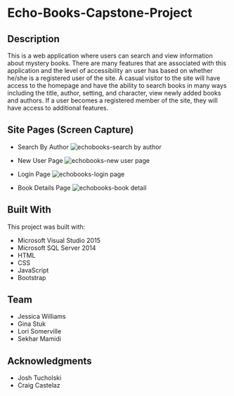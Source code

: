 # Echo-Books-Capstone-Project

## **Description**
This is a web application where users can search and view information about mystery books.  There are many features that are associated with this application and the level of accessibility an user has 
based on whether he/she is a registered user of the site.  A casual visitor to the site will have access to the homepage and have the ability to search books in many ways
including the title, author, setting, and character, view newly added books and authors.  If a user becomes a registered member of the site, they will have access to additional features. 

## **Site Pages (Screen Capture)**
- Search By Author
![echobooks-search by author](https://cloud.githubusercontent.com/assets/22801040/23582282/35e09af2-00f5-11e7-9231-32d44c949c61.gif)

- New User Page
![echobooks-new user page](https://cloud.githubusercontent.com/assets/22801040/23582253/76d88c00-00f4-11e7-8171-9de98fc02365.gif)

- Login Page
![echobooks-login page](https://cloud.githubusercontent.com/assets/22801040/23582241/09bdf10a-00f4-11e7-9331-4bc6d9c10e0d.gif)

- Book Details Page
![echobooks-book detail](https://cloud.githubusercontent.com/assets/22801040/23582219/9cb1cc62-00f3-11e7-9df6-88cf29a6acb0.gif)

## **Built With**
This project was built with:
- Microsoft Visual Studio 2015
- Microsoft SQL Server 2014
- HTML
- CSS
- JavaScript
- Bootstrap

## **Team**
- Jessica Williams
- Gina Stuk
- Lori Somerville
- Sekhar Mamidi

## **Acknowledgments**
- Josh Tucholski
- Craig Castelaz
